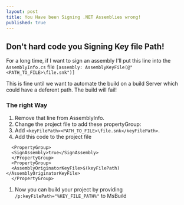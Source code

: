 ```yaml
---
layout: post
title: You Have been Signing .NET Assemblies wrong!
published: true
---
```



## Don't hard code you Signing Key file Path!

For a long time, if I want to sign an assembly I'll put this line into the `AssemblyInfo.cs` file
`[assembly: AssemblyKeyFile(@"<PATH_TO_FILE>\file.snk")]`

This is fine until we want to automate the build on a build Server which could have a deferent path.
The build will fail!


### The right Way
1. Remove that line from AssemblyInfo.
1. Change the project file to add these propertyGroup:
  1. Add `<keyFilePath><PATH_TO_FILE>\file.snk</keyFilePath>`.
  1. Add this code to the project file
   ```
     <PropertyGroup>
     <SignAssembly>true</SignAssembly>
     </PropertyGroup>
     <PropertyGroup>
     <AssemblyOriginatorKeyFile>$(keyFilePath)</AssemblyOriginatorKeyFile>
     </PropertyGroup>
   ```
1. Now you can build your project by providing `/p:keyFilePath="%KEY_FILE_PATH%"` to MsBuild
